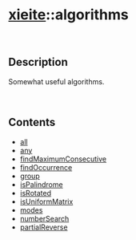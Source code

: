 # [xieite](./xieite.md)\:\:algorithms

&nbsp;

## Description
Somewhat useful algorithms.

&nbsp;

## Contents
- [all](./namespaces/algorithms/all.md)
- [any](./namespaces/algorithms/any.md)
- [findMaximumConsecutive](./namespaces/algorithms/find_maximum_consecutive.md)
- [findOccurrence](./namespaces/algorithms/find_occurrence.md)
- [group](./namespaces/algorithms/group.md)
- [isPalindrome](./namespaces/algorithms/is_palindrome.md)
- [isRotated](./namespaces/algorithms/is_rotated.md)
- [isUniformMatrix](./namespaces/is_uniform_matrix.md)
- [modes](./namespaces/algorithms/modes.md)
- [numberSearch](./namespaces/algorithms/number_search.md)
- [partialReverse](./namespaces/algorithms/partial_reverse.md)
